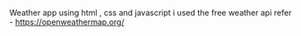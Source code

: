 Weather app using html , css and javascript
i used the free weather api refer - https://openweathermap.org/
